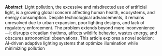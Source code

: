 𝐀𝐛𝐬𝐭𝐫𝐚𝐜𝐭:
Light pollution, the excessive and misdirected use of artificial light, is a growing global
concern affecting human health, ecosystems, and energy consumption. Despite technological
advancements, it remains unresolved due to urban expansion, poor lighting designs, and
lack of regulatory enforcement. The problem extends beyond mere inconvenience—it
disrupts circadian rhythms, affects wildlife behavior, wastes energy, and obscures
astronomical observations. This article explores a novel solution: AI-driven adaptive lighting systems that optimize
illumination while minimizing pollution
